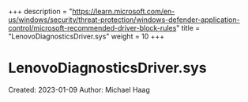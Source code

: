 +++
description = "https://learn.microsoft.com/en-us/windows/security/threat-protection/windows-defender-application-control/microsoft-recommended-driver-block-rules"
title = "LenovoDiagnosticsDriver.sys"
weight = 10
+++

# LenovoDiagnosticsDriver.sys

Created: 2023-01-09
Author: Michael Haag


